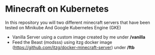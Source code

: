 # Minecraft on Kubernetes

In this repository you will two different minecraft servers that have been tested on Minikube And Google Kubernetes Engine (GKE)
- Vanilla Server using a custom image created by me under **/vanilla**
- Feed the Beast (modsss) using itzg docker image (https://github.com/itzg/docker-minecraft-server) under **/ftb**
